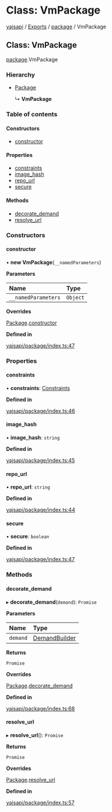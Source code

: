 # Class: VmPackage

[yajsapi](../yajsapi.md) / [Exports](../modules/) / [package](../modules/package.md) / VmPackage

## Class: VmPackage

[package](../modules/package.md).VmPackage

### Hierarchy

* [Package](package.package-1.md)

  ↳ **VmPackage**

### Table of contents

#### Constructors

* [constructor](package.vmpackage.md#constructor)

#### Properties

* [constraints](package.vmpackage.md#constraints)
* [image\_hash](package.vmpackage.md#image_hash)
* [repo\_url](package.vmpackage.md#repo_url)
* [secure](package.vmpackage.md#secure)

#### Methods

* [decorate\_demand](package.vmpackage.md#decorate_demand)
* [resolve\_url](package.vmpackage.md#resolve_url)

### Constructors

#### constructor

• **new VmPackage**\(`__namedParameters`\)

**Parameters**

| Name | Type |
| :--- | :--- |
| `__namedParameters` | `Object` |

**Overrides**

[Package](package.package-1.md).[constructor](package.package-1.md#constructor)

**Defined in**

[yajsapi/package/index.ts:47](https://github.com/golemfactory/yajsapi/blob/8f42a91/yajsapi/package/index.ts#L47)

### Properties

#### constraints

• **constraints**: [Constraints](package.constraints.md)

**Defined in**

[yajsapi/package/index.ts:46](https://github.com/golemfactory/yajsapi/blob/8f42a91/yajsapi/package/index.ts#L46)

#### image\_hash

• **image\_hash**: `string`

**Defined in**

[yajsapi/package/index.ts:45](https://github.com/golemfactory/yajsapi/blob/8f42a91/yajsapi/package/index.ts#L45)

#### repo\_url

• **repo\_url**: `string`

**Defined in**

[yajsapi/package/index.ts:44](https://github.com/golemfactory/yajsapi/blob/8f42a91/yajsapi/package/index.ts#L44)

#### secure

• **secure**: `boolean`

**Defined in**

[yajsapi/package/index.ts:47](https://github.com/golemfactory/yajsapi/blob/8f42a91/yajsapi/package/index.ts#L47)

### Methods

#### decorate\_demand

▸ **decorate\_demand**\(`demand`\): `Promise`

**Parameters**

| Name | Type |
| :--- | :--- |
| `demand` | [DemandBuilder](props_builder.demandbuilder.md) |

**Returns**

`Promise`

**Overrides**

[Package](package.package-1.md).[decorate\_demand](package.package-1.md#decorate_demand)

**Defined in**

[yajsapi/package/index.ts:68](https://github.com/golemfactory/yajsapi/blob/8f42a91/yajsapi/package/index.ts#L68)

#### resolve\_url

▸ **resolve\_url**\(\): `Promise`

**Returns**

`Promise`

**Overrides**

[Package](package.package-1.md).[resolve\_url](package.package-1.md#resolve_url)

**Defined in**

[yajsapi/package/index.ts:57](https://github.com/golemfactory/yajsapi/blob/8f42a91/yajsapi/package/index.ts#L57)

